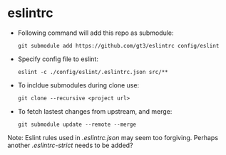 # eslintrc



* Following command will add this repo as submodule: 

  `git submodule add https://github.com/gt3/eslintrc config/eslint`
  
* Specify config file to eslint:

  `eslint -c ./config/eslint/.eslintrc.json src/**`

* To incldue submodules during clone use:

  `git clone --recursive <project url>`
  
* To fetch lastest changes from upstream, and merge:

  `git submodule update --remote --merge`


Note: Eslint rules used in _.eslintrc.json_ may seem too forgiving. Perhaps another _.eslintrc-strict_ needs to be added?
